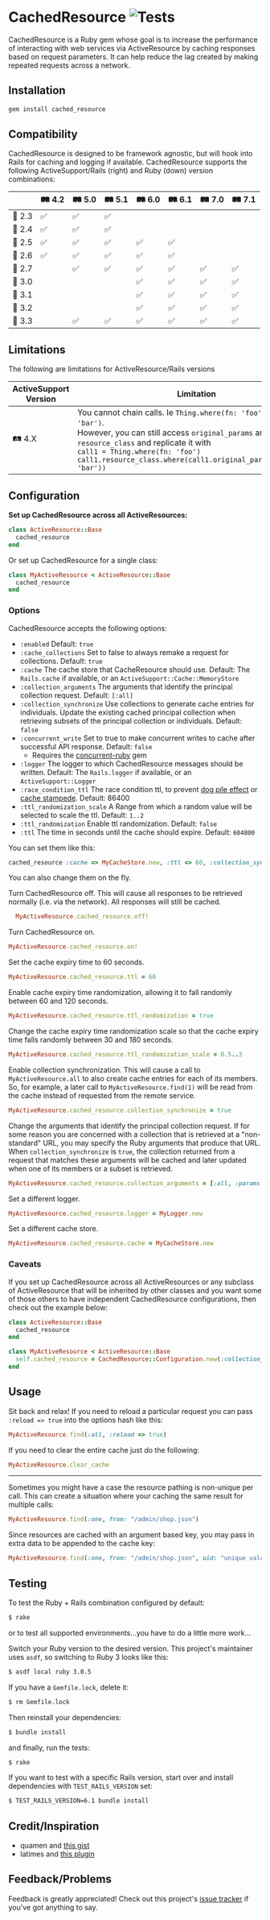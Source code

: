 # CachedResource ![Tests](https://github.com/mhgbrown/cached_resource/actions/workflows/ruby.yml/badge.svg)

CachedResource is a Ruby gem whose goal is to increase the performance of interacting with web services via ActiveResource by caching responses based on request parameters.  It can help reduce the lag created by making repeated requests across a network.

## Installation

```ruby
gem install cached_resource
```

## Compatibility

CachedResource is designed to be framework agnostic, but will hook into Rails for caching and logging if available. CachedResource supports the following ActiveSupport/Rails (right) and Ruby (down) version combinations:

| | 🛤️ 4.2 | 🛤️ 5.0 | 🛤️ 5.1 | 🛤️ 6.0 | 🛤️ 6.1 | 🛤️ 7.0 | 🛤️ 7.1 |
|-------|-----|-----|-----|-----|-----|-----|-----|
| 💎 2.3   | ✅   | ✅   | ✅   |     |     |     | |
| 💎 2.4   | ✅   | ✅   | ✅   |     |     |     | |
| 💎 2.5   | ✅   | ✅   | ✅   | ✅   | ✅   |     | |
| 💎 2.6   |   ✅   |   ✅  |  ✅   |  ✅   |  ✅   | |
| 💎 2.7   |     | ✅   | ✅   | ✅   | ✅   | ✅   |✅ |
| 💎 3.0   |     |     |     | ✅   | ✅   | ✅   | ✅ |
| 💎 3.1   |     |     |     | ✅   | ✅   | ✅   | ✅ |
| 💎 3.2   |     |     |     | ✅   | ✅   | ✅   | ✅ |
| 💎 3.3   |     |  ✅   | ✅    | ✅   | ✅   | ✅   | ✅ |

## Limitations

The following are limitations for ActiveResource/Rails versions

| ActiveSupport Version |                             Limitation                                  |
|---------------------- | ----------------------------------------------------------------------- |
| 🛤️ 4.X                |  You cannot chain calls. Ie `Thing.where(fn: 'foo').where(ln: 'bar')`. <br> However, you can still access `original_params` and the `resource_class` and replicate it with <br>`call1 = Thing.where(fn: 'foo')`<br>`call1.resource_class.where(call1.original_params.merge(ln: 'bar'))`  |

## Configuration

**Set up CachedResource across all ActiveResources:**

```ruby
class ActiveResource::Base
  cached_resource
end
```

Or set up CachedResource for a single class:

```ruby
class MyActiveResource < ActiveResource::Base
  cached_resource
end
```

### Options
CachedResource accepts the following options:

* `:enabled` Default: `true`
* `:cache_collections` Set to false to always remake a request for collections. Default: `true`
* `:cache` The cache store that CacheResource should use. Default: The `Rails.cache` if available, or an `ActiveSupport::Cache::MemoryStore`
* `:collection_arguments` The arguments that identify the principal collection request. Default: `[:all]`
* `:collection_synchronize` Use collections to generate cache entries for individuals.  Update the existing cached principal collection when retrieving subsets of the principal collection or individuals.  Default: `false`
* `:concurrent_write` Set to true to make concurrent writes to cache after successful API response. Default: `false`
    * Requires the [concurrent-ruby](https://rubygems.org/gems/concurrent-ruby) gem
* `:logger` The logger to which CachedResource messages should be written. Default: The `Rails.logger` if available, or an `ActiveSupport::Logger`
* `:race_condition_ttl` The race condition ttl, to prevent [dog pile effect](https://en.wikipedia.org/wiki/Cache_stampede) or [cache stampede](https://en.wikipedia.org/wiki/Cache_stampede). Default: 86400
* `:ttl_randomization_scale` A Range from which a random value will be selected to scale the ttl. Default: `1..2`
* `:ttl_randomization` Enable ttl randomization. Default: `false`
* `:ttl` The time in seconds until the cache should expire. Default: `604800`

You can set them like this:

```ruby
cached_resource :cache => MyCacheStore.new, :ttl => 60, :collection_synchronize => true, :logger => MyLogger.new
```

You can also change them on the fly.

Turn CachedResource off.  This will cause all responses to be retrieved normally (i.e. via the network). All responses will still be cached.

```ruby
  MyActiveResource.cached_resource.off!
```

Turn CachedResource on.
```ruby
MyActiveResource.cached_resource.on!
```

Set the cache expiry time to 60 seconds.

```ruby
MyActiveResource.cached_resource.ttl = 60
```

Enable cache expiry time randomization, allowing it to fall randomly between 60 and 120 seconds.

```ruby
MyActiveResource.cached_resource.ttl_randomization = true
```

Change the cache expiry time randomization scale so that the cache expiry time falls randomly between 30 and 180 seconds.

```ruby
MyActiveResource.cached_resource.ttl_randomization_scale = 0.5..3
```
Enable collection synchronization.  This will cause a call to `MyActiveResource.all` to also create cache entries for each of its members.  So, for example, a later call to `MyActiveResource.find(1)` will be read from the cache instead of requested from the remote service.

```ruby
MyActiveResource.cached_resource.collection_synchronize = true
```
Change the arguments that identify the principal collection request.  If for some reason you are concerned with a collection that is retrieved at a "non-standard" URL, you may specify the Ruby arguments that produce that URL.  When `collection_synchronize` is `true`, the collection returned from a request that matches these arguments will be cached and later updated when one of its members or a subset is retrieved.

```ruby
MyActiveResource.cached_resource.collection_arguments = [:all, :params => {:name => "Bob"}]
```
Set a different logger.

```ruby
MyActiveResource.cached_resource.logger = MyLogger.new
```
Set a different cache store.

```ruby
MyActiveResource.cached_resource.cache = MyCacheStore.new
```

### Caveats
If you set up CachedResource across all ActiveResources or any subclass of ActiveResource that will be inherited by other classes and you want some of those others to have independent CachedResource configurations, then check out the example below:

```ruby
class ActiveResource::Base
  cached_resource
end
```

```ruby
class MyActiveResource < ActiveResource::Base
  self.cached_resource = CachedResource::Configuration.new(:collection_synchronize => true)
end
```
## Usage
Sit back and relax! If you need to reload a particular request you can pass `:reload => true` into the options hash like this:

```ruby
MyActiveResource.find(:all, :reload => true)
```
If you need to clear the entire cache just do the following:

```ruby
MyActiveResource.clear_cache
```
---
Sometimes you might have a case the resource pathing is non-unique per call. This can create a situation where your caching the same result for multiple calls:

```ruby
MyActiveResource.find(:one, from: "/admin/shop.json")
```

Since resources are cached with an argument based key, you may pass in extra data to be appended to the cache key:

```ruby
MyActiveResource.find(:one, from: "/admin/shop.json", uid: "unique value")
```

## Testing

To test the Ruby + Rails combination configured by default:

```bash
$ rake
```

or to test all supported environments...you have to do a little more work...

Switch your Ruby version to the desired version. This project's maintainer uses `asdf`, so switching to Ruby 3 looks like this:

```bash
$ asdf local ruby 3.0.5
```

If you have a `Gemfile.lock`, delete it:

```bash
$ rm Gemfile.lock
```

Then reinstall your dependencies:

```bash
$ bundle install
```

and finally, run the tests:

```bash
$ rake
```

If you want to test with a specific Rails version, start over and install dependencies with `TEST_RAILS_VERSION` set:

```bash
$ TEST_RAILS_VERSION=6.1 bundle install
```

## Credit/Inspiration
* quamen and [this gist](http://gist.github.com/947734)
* latimes and [this plugin](http://github.com/latimes/cached_resource)

## Feedback/Problems
Feedback is greatly appreciated! Check out this project's [issue tracker](https://github.com/Ahsizara/cached_resource/issues) if you've got anything to say.
